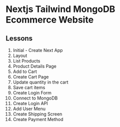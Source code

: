 # Nextjs Tailwind MongoDB Ecommerce Website

## Lessons

1. Initial - Create Next App
2. Layout
3. List Products
4. Product Details Page
5. Add to Cart
6. Create Cart Page
7. Update quantity in the cart
8. Save cart items
9. Create Login Form
10. Connect to MongoDB
11. Create Login API
12. Add User Menu
13. Create Shipping Screen
14. Create Payment Method
